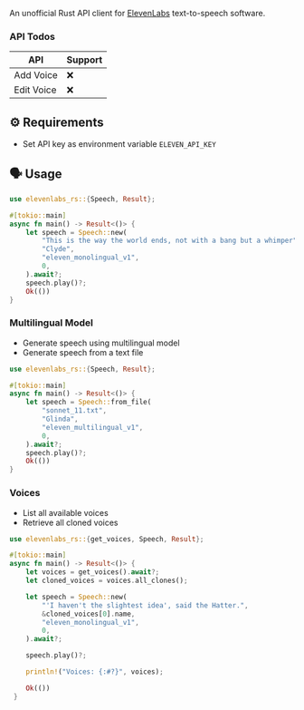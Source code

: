 An unofficial Rust API client for [ElevenLabs](https://elevenlabs.io/) text-to-speech software.

### API Todos

| API        | Support |
| ---------- | ------- |
| Add Voice  | ❌      |
| Edit Voice | ❌      |

## ⚙️ Requirements

- Set API key as environment variable `ELEVEN_API_KEY`

## 🗣️ Usage

```rust
use elevenlabs_rs::{Speech, Result};

#[tokio::main]
async fn main() -> Result<()> {
    let speech = Speech::new(
        "This is the way the world ends, not with a bang but a whimper",
        "Clyde",
        "eleven_monolingual_v1",
        0,
    ).await?;
    speech.play()?;
    Ok(())
}
```

### Multilingual Model

- Generate speech using multilingual model
- Generate speech from a text file

```rust
use elevenlabs_rs::{Speech, Result};

#[tokio::main]
async fn main() -> Result<()> {
    let speech = Speech::from_file(
        "sonnet_11.txt",
        "Glinda",
        "eleven_multilingual_v1",
        0,
    ).await?;
    speech.play()?;
    Ok(())
}
```

### Voices

- List all available voices
- Retrieve all cloned voices

```rust
use elevenlabs_rs::{get_voices, Speech, Result};

#[tokio::main]
async fn main() -> Result<()> {
    let voices = get_voices().await?;
    let cloned_voices = voices.all_clones();

    let speech = Speech::new(
        "'I haven't the slightest idea', said the Hatter.",
        &cloned_voices[0].name,
        "eleven_monolingual_v1",
        0,
    ).await?;

    speech.play()?;

    println!("Voices: {:#?}", voices);

    Ok(())
 }
```
